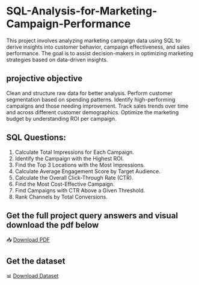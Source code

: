 # SQL-Analysis-for-Marketing-Campaign-Performance
This project involves analyzing marketing campaign data using SQL to derive insights into customer behavior, campaign effectiveness, and sales performance. The goal is to assist decision-makers in optimizing marketing strategies based on data-driven insights.

## projective objective
Clean and structure raw data for better analysis.
Perform customer segmentation based on spending patterns.
Identify high-performing campaigns and those needing improvement.
Track sales trends over time and across different customer demographics.
Optimize the marketing budget by understanding ROI per campaign.


## SQL Questions:  

1. Calculate Total Impressions for Each Campaign.  
2. Identify the Campaign with the Highest ROI.  
3. Find the Top 3 Locations with the Most Impressions.  
4. Calculate Average Engagement Score by Target Audience.  
5. Calculate the Overall Click-Through Rate (CTR).  
6. Find the Most Cost-Effective Campaign.  
7. Find Campaigns with CTR Above a Given Threshold.  
8. Rank Channels by Total Conversions.

## Get the full project query answers and visual download the pdf below
 📥 [Download PDF](https://github.com/Abdulrasheed055/SQL-Analysis-for-Marketing-Campaign-Performance/raw/main/HNG%20%20sql%20task.pdf)
 
## Get the dataset
 📊 [Download Dataset](https://github.com/Abdulrasheed055/SQL-Analysis-for-Marketing-Campaign-Performance/blob/main/marketing_campaign_dataset.xlsx)


